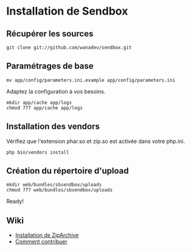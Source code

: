 Installation de Sendbox
=======================

Récupérer les sources
---------------------

    git clone git://github.com/wanadev/sendbox.git

Paramétrages de base
--------------------

    mv app/config/parameters.ini.example app/config/parameters.ini

Adaptez la configuration à vos besoins.

    mkdir app/cache app/logs
    chmod 777 app/cache app/logs

Installation des vendors
------------------------

Vérifiez que l'extension phar.so et zip.so est activée dans votre php.ini.

    php bin/vendors install

Création du répertoire d'upload
-------------------------------

    mkdir web/bundles/sbsendbox/uploads
    chmod 777 web/bundles/sbsendbox/uploads

Ready!

Wiki
----

* [Installation de ZipArchive](https://github.com/wanadev/sendbox/wiki/Installation-de-ZipArchive)
* [Comment contribuer](https://github.com/wanadev/sendbox/wiki/Comment-contribuer)